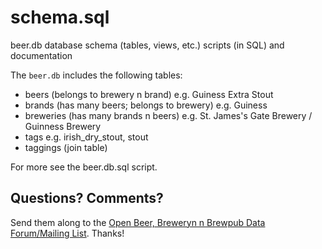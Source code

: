 # schema.sql

beer.db database schema (tables, views, etc.) scripts (in SQL) and documentation


The `beer.db` includes the following tables:

- beers       (belongs to brewery n brand)          e.g. Guiness Extra Stout
- brands      (has many beers; belongs to brewery)  e.g. Guiness
- breweries   (has many brands n beers)             e.g. St. James's Gate Brewery / Guinness Brewery
- tags                                              e.g. irish_dry_stout, stout
- taggings (join table)

For more see the beer.db.sql script.



## Questions? Comments?

Send them along to the
[Open Beer, Breweryn n Brewpub Data Forum/Mailing List](http://groups.google.com/group/beerdb).
Thanks!
